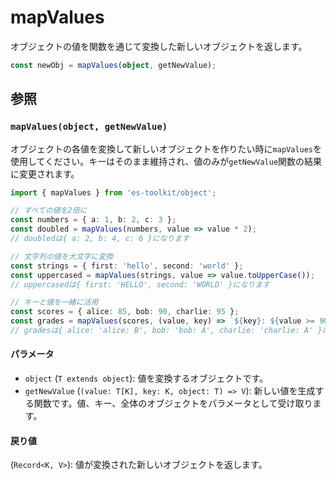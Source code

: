 # mapValues

オブジェクトの値を関数を通じて変換した新しいオブジェクトを返します。

```typescript
const newObj = mapValues(object, getNewValue);
```

## 参照

### `mapValues(object, getNewValue)`

オブジェクトの各値を変換して新しいオブジェクトを作りたい時に`mapValues`を使用してください。キーはそのまま維持され、値のみが`getNewValue`関数の結果に変更されます。

```typescript
import { mapValues } from 'es-toolkit/object';

// すべての値を2倍に
const numbers = { a: 1, b: 2, c: 3 };
const doubled = mapValues(numbers, value => value * 2);
// doubledは{ a: 2, b: 4, c: 6 }になります

// 文字列の値を大文字に変換
const strings = { first: 'hello', second: 'world' };
const uppercased = mapValues(strings, value => value.toUpperCase());
// uppercasedは{ first: 'HELLO', second: 'WORLD' }になります

// キーと値を一緒に活用
const scores = { alice: 85, bob: 90, charlie: 95 };
const grades = mapValues(scores, (value, key) => `${key}: ${value >= 90 ? 'A' : 'B'}`);
// gradesは{ alice: 'alice: B', bob: 'bob: A', charlie: 'charlie: A' }になります
```

#### パラメータ

- `object` (`T extends object`): 値を変換するオブジェクトです。
- `getNewValue` (`(value: T[K], key: K, object: T) => V`): 新しい値を生成する関数です。値、キー、全体のオブジェクトをパラメータとして受け取ります。

#### 戻り値

(`Record<K, V>`): 値が変換された新しいオブジェクトを返します。
